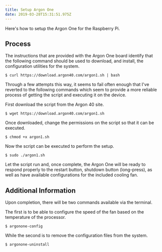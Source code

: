 ```yaml
---
title: Setup Argon One
date: 2019-03-28T15:31:51.975Z
---
```

Here's how to setup the Argon One for the Raspberry Pi.

## Process

The instructions that are provided with the Argon One board identify that the following command should be used to download, and install, the configuration utilities for the system.

```
$ curl https://download.argon40.com/argon1.sh | bash
```

Through a few attempts this way, it seems to fail often enough that I've reverted to the following commands which seem to provide a more reliable process of getting the script and executing it on the device.

First download the script from the Argon 40 site.

```
$ wget https://download.argon40.com/argon1.sh
```

Once downloaded, change the permissions on the script so that it can be executed.

```
$ chmod +x argon1.sh
```

Now the script can be executed to perform the setup.

```
$ sudo ./argon1.sh
```

Let the script run and, once complete, the Argon One will be ready to respond properly to the restart button, shutdown button (long-press), as well as have available configurations for the included cooling fan.

## Additional Information

Upon completion, there will be two commands available via the terminal.

The first is to be able to configure the speed of the fan based on the temperature of the processor.

```
$ argonone-config
```

While the second is to remove the configuration files from the system.

```
$ argonone-uninstall
```
